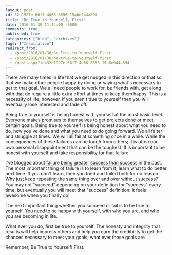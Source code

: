 ```yaml
---
layout: post
id: 32d1927e-66f7-4d68-8556-15a6e944a894
title: "Be True to Yourself, First"
date: 2016-01-30 11:14:00 -0600
comments: true
published: true
categories: ["blog", "archives"]
tags: ["Inspiration"]
redirect_from: 
  - /post/2016/01/30/Be-True-to-Yourself-First
  - /post/2016/01/30/be-true-to-yourself-first
  - /post.aspx?id=32d1927e-66f7-4d68-8556-15a6e944a894
---
```

<!-- more -->
<p>There are many times in life that we get nudged in this direction or that so that we make other people happy by doing or saying what's necessary to get to that goal. We all need people to work for, be friends with, get along with that do require a little extra effort at times to keep them happy. This is a necessity of life, however, if you aren't true to yourself then you will eventually lose interested and fade off.</p>
<p>Being true to yourself is being honest with yourself at the most basic level. Everyone makes promises to themselves to get projects done or meet certain goals. Being true to yourself is being honest about what you need to do, how you've done and what you need to do going forward. We all falter and struggle at times. We will all fail at something once in a while. While the consequences of these failures can be tough from others; it is often our own personal disappointment that can be the toughest. It is important to be honest with yourself and take responsibility for that failure.</p>
<p>I've blogged about <a href="/post/2013/09/08/Failure-Is-Greater-Success-Than-Success">failure being greater success than success</a> in the past. The most important thing of failure is to learn from it; learn what to do better next time. If you don't learn, then you tried and failed both for no reason. Why just keep repeating the same thing over and over without success? You may not "succeed" depending on your definition for "success" every time, but eventually you will meet that "success" definition. It feels awesome when you finally do!</p>
<p>The next important thing whether you succeed or fail is to be true to yourself. You need to be happy with yourself, with who you are, and who you are becoming in life.</p>
<p>What ever you do, first be true to yourself. The honesty and integrity that results will help impress others and help you earn the credibility to get the chances necessary to meet your goals; what ever those goals are.</p>
<p>Remember, Be True to Yourself! First.</p>
